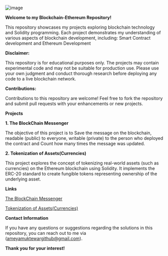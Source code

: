 ![image](https://encrypted-tbn0.gstatic.com/images?q=tbn:ANd9GcTWktLACEr9lF60l9Rkhe0oTtgxSSvVIFR6lQ&usqp=CAU)

**Welcome to my Blockchain-Ethereum Repository!**

This repository showcases my projects exploring blockchain technology and Solidity programming. Each project demonstrates my understanding of various aspects of blockchain 
development, including: Smart Contract development and Ethereum Development

**Disclaimer:**

This repository is for educational purposes only. The projects may contain experimental code and may not be suitable for production use. Please use your own judgment and 
conduct thorough research before deploying any code to a live blockchain network.

**Contributions:**

Contributions to this repository are welcome! Feel free to fork the repository and submit pull requests with your enhancements or new projects.

**Projects**

**1. The BlockChain Messenger** 

The objective of this project is to Save the message on the blockchain, readable (public) to everyone, writable (private) to the person who deployed the contract and
Count how many times the message was updated.

**2. Tokenization of Assets(Currencies)**

This project explores the concept of tokenizing real-world assets (such as currencies) on the Ethereum blockchain using Solidity. It implements the ERC-20 standard to create fungible tokens representing ownership of the underlying asset.

**Links**

[The BlockChain Messenger](https://github.com/Ameya-2003/BlockChain/blob/main/Projects/The%20BlockChain%20Messenger.sol)

[Tokenization of Assets(Currencies)](https://drive.google.com/file/d/1yfLH_mwPBPRBv1E8DNxYDyeZKv5vKI0C/view?usp=sharing)

**Contact Information**

If you have any questions or suggestions regarding the solutions in this repository, you can reach out to me via (ameyamuktewargithub@gmail.com).

**Thank you for your interest!**
